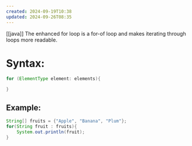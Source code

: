 ```yaml
---
created: 2024-09-19T10:38
updated: 2024-09-26T08:35
---
```

[[java]]
The enhanced for loop is a for-of loop and makes iterating through loops more readable.
# Syntax:
```java
for (ElementType element: elements){

}
```

## Example:
```java
String[] fruits = {"Apple", "Banana", "Plum"};
for(String fruit : fruits){
	System.out.println(fruit);
}
```